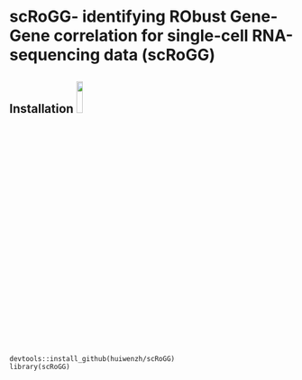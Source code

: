 # scRoGG- identifying RObust Gene-Gene correlation for single-cell RNA-sequencing data (scRoGG)
## Installation    <img src="https://user-images.githubusercontent.com/46465953/211182218-b577f94b-6b44-4c11-83aa-7d2ba20406e2.png" width=15% height=12%> 

```
devtools::install_github(huiwenzh/scRoGG)
library(scRoGG)
```
 
